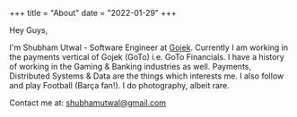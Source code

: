 +++
title = "About"
date = "2022-01-29"
+++

Hey Guys,

I'm Shubham Utwal - Software Engineer at [Gojek](https://www.gojek.io/). Currently I am working in the payments vertical of Gojek (GoTo) i.e. GoTo Financials. I have a history of working in the Gaming & Banking industries as well. Payments, Distributed Systems & Data are the things which interests me. I also follow and play Football (Barça fan!). I do photography, albeit rare.


Contact me at: [shubhamutwal@gmail.com](mailto:shubhamutwal@gmail.com)
